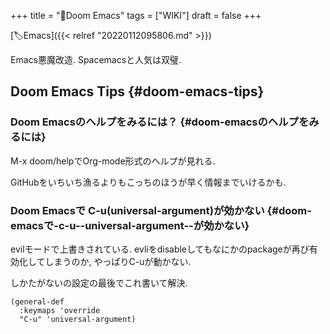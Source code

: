+++
title = "📝Doom Emacs"
tags = ["WIKI"]
draft = false
+++

[🏷Emacs]({{< relref "20220112095806.md" >}})

Emacs悪魔改造. Spacemacsと人気は双璧.


## Doom Emacs Tips {#doom-emacs-tips}


### Doom Emacsのヘルプをみるには？ {#doom-emacsのヘルプをみるには}

M-x doom/helpでOrg-mode形式のヘルプが見れる.

GitHubをいちいち漁るよりもこっちのほうが早く情報までいけるかも.


### Doom Emacsで C-u(universal-argument)が効かない {#doom-emacsで-c-u--universal-argument--が効かない}

evilモードで上書きされている. evliをdisableしてもなにかのpackageが再び有効化してしまうのか, やっぱりC-uが動かない.

しかたがないの設定の最後でこれ書いて解決.

```emacs-lisp
(general-def
  :keymaps 'override
  "C-u" 'universal-argument)
```
